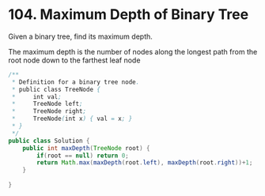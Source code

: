# 104. Maximum Depth of Binary Tree

Given a binary tree, find its maximum depth.

The maximum depth is the number of nodes along the longest path from the root node down to the farthest leaf node

```java
/**
 * Definition for a binary tree node.
 * public class TreeNode {
 *     int val;
 *     TreeNode left;
 *     TreeNode right;
 *     TreeNode(int x) { val = x; }
 * }
 */
public class Solution {
    public int maxDepth(TreeNode root) {
        if(root == null) return 0;
        return Math.max(maxDepth(root.left), maxDepth(root.right))+1;
    }
    
}
```